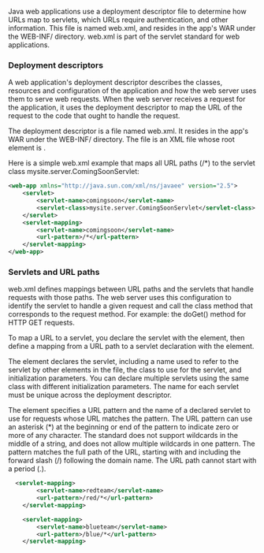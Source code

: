 Java web applications use a deployment descriptor file to determine how URLs map to servlets, which URLs require authentication, and other information. This file is named web.xml, and resides in the app's WAR under the WEB-INF/ directory. web.xml is part of the servlet standard for web applications.

### Deployment descriptors

A web application's deployment descriptor describes the classes, resources and configuration of the application and how the web server uses them to serve web requests. When the web server receives a request for the application, it uses the deployment descriptor to map the URL of the request to the code that ought to handle the request.

The deployment descriptor is a file named web.xml. It resides in the app's WAR under the WEB-INF/ directory. The file is an XML file whose root element is <web-app>.

Here is a simple web.xml example that maps all URL paths (/*) to the servlet class mysite.server.ComingSoonServlet:

```xml
<web-app xmlns="http://java.sun.com/xml/ns/javaee" version="2.5">
    <servlet>
        <servlet-name>comingsoon</servlet-name>
        <servlet-class>mysite.server.ComingSoonServlet</servlet-class>
    </servlet>
    <servlet-mapping>
        <servlet-name>comingsoon</servlet-name>
        <url-pattern>/*</url-pattern>
    </servlet-mapping>
</web-app>
```

### Servlets and URL paths

web.xml defines mappings between URL paths and the servlets that handle requests with those paths. The web server uses this configuration to identify the servlet to handle a given request and call the class method that corresponds to the request method. For example: the doGet() method for HTTP GET requests.

To map a URL to a servlet, you declare the servlet with the <servlet> element, then define a mapping from a URL path to a servlet declaration with the <servlet-mapping> element.

The <servlet> element declares the servlet, including a name used to refer to the servlet by other elements in the file, the class to use for the servlet, and initialization parameters. You can declare multiple servlets using the same class with different initialization parameters. The name for each servlet must be unique across the deployment descriptor.

The <servlet-mapping> element specifies a URL pattern and the name of a declared servlet to use for requests whose URL matches the pattern. The URL pattern can use an asterisk (*) at the beginning or end of the pattern to indicate zero or more of any character. The standard does not support wildcards in the middle of a string, and does not allow multiple wildcards in one pattern. The pattern matches the full path of the URL, starting with and including the forward slash (/) following the domain name. The URL path cannot start with a period (.).

```xml
  <servlet-mapping>
        <servlet-name>redteam</servlet-name>
        <url-pattern>/red/*</url-pattern>
    </servlet-mapping>

    <servlet-mapping>
        <servlet-name>blueteam</servlet-name>
        <url-pattern>/blue/*</url-pattern>
    </servlet-mapping>
```



